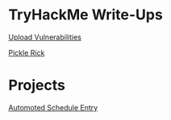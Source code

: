 # TryHackMe Write-Ups
[Upload Vulnerabilities](https://github.com/patrick-codes-repo/CyberSec-Portfolio/blob/main/Upload%20Vulnerabilities.md)

[Pickle Rick](https://github.com/patrick-codes-repo/CyberSec-Portfolio/blob/main/Pickle%20Rick.md)

# Projects
[Automoted Schedule Entry](https://github.com/patrick-codes-repo/CyberSec-Portfolio/blob/main/Automated%20Schedule%20Entry.md)
